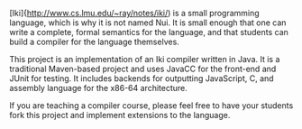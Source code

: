 [Iki]{http://www.cs.lmu.edu/~ray/notes/iki/) is a small programming language,
which is why it is not named Nui. It is small enough that one can write a
complete, formal semantics for the language, and that students can build a
compiler for the language themselves.

This project is an implementation of an Iki compiler written in Java.
It is a traditional Maven-based project and uses JavaCC for the front-end
and JUnit for testing.  It includes backends for outputting JavaScript, C,
and assembly language for the x86-64 architecture.

If you are teaching a compiler course, please feel free to have your students
fork this project and implement extensions to the language.

